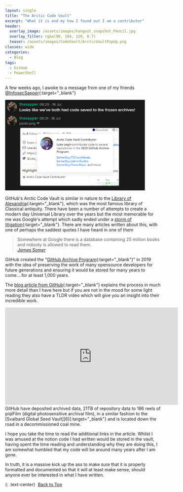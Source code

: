 ```yaml
---
layout: single
title: "The Arctic Code Vault"
excerpt: "What it is and my how I found out I am a contributor"
header:
  overlay_image: /assets/images/hangout_snapshot_Pencil.jpg
  overlay_filter: rgba(90, 104, 129, 0.7)
  teaser: /assets/images/CodeVault/ArcticVaultPopUp.png
classes: wide
categories:
  - Blog
tags:
  - GitHub
  - PowerShell
---
```


<script src="https://formspree.io/js/formbutton-v1.0.0.min.js" defer></script>
<script>
  window.formbutton=window.formbutton||function(){(formbutton.q=formbutton.q||[]).push(arguments)};
/* customize formbutton here*/     
  formbutton("create", {
    action: "https://formspree.io/xvowjgjd",
    buttonImg: "<i class='fas fa-envelope' style='font-size:20px'/>",
    theme: "minimal",
    title: "Contact Me!",
    fields: [
      { 
        type: "email", 
        label: "Email:", 
        name: "email",
        required: true,
        placeholder: "your@email.com"
      },
      {
        type: "textarea",
        label: "Message:",
        name: "message",
        required: true,
        placeholder: "What's on your mind?",
      },
      { type: "submit" }      
    ],
    styles: {
      fontFamily: "Roboto",
      fontSize: "1em",
      title: {
        background: "#999999",
      },
      button: {
        background: "#999999",
      }
    },
    initiallyVisible: false
  });
</script>

A few weeks ago, I awoke to a message from one of my friends [<icon class="fab fa-twitter"></icon> @InfosecSapper][1]{:target="_blank"}

![](/assets/images/CodeVault/ArcticVaultMessage.png)

GitHub's Arctic Code Vault is similar in nature to the [Library of Alexandria][2]{:target="_blank"}, which was the most famous library of Classical antiquity. There have been a number of attempts to create a modern day Universal Library over the years but the most memorable for me was Google's attempt which sadly ended under a [storm of litigation][3]{:target="_blank"}. There are many articles written about this, with one of perhaps the saddest quotes I have heard in one of them

> Somewhere at Google there is a database containing 25 million books and nobody is allowed to read them.  
> <cite><a href="https://www.theatlantic.com/technology/archive/2017/04/the-tragedy-of-google-books/523320/" target="_blank">James Somer</a></cite>

GitHub created the "[GitHub Archive Program][4]{:target="_blank"}" in 2019 with the idea of preserving the work of many opensource developers for future generations and ensuring it would be stored for many years to come....for at least 1,000 years.

The [blog article from GitHub][5]{:target="_blank"} explains the process in much more detail than I have here but if you are not in the mood for some light reading they also have a TLDR video which will give you an insight into their incredible work.

<iframe width="560" height="315" src="https://www.youtube.com/embed/fzI9FNjXQ0o" frameborder="0" allow="accelerometer; autoplay; encrypted-media; gyroscope; picture-in-picture" allowfullscreen></iframe>
<br>
GitHub have deposited archived data, 21TB of repository data to 186 reels of piqlFilm (digital photosensitive archival film), in a similar fashion to the [Svalbard Global Seed Vault][6]{:target="_blank"} and is located down the road in a decommissioned coal mine.

I hope you take the time to read the additional links in the article. Whilst I was amused at the notion code I had written would be stored in the vault, having spent the time reading and understanding why they are doing this, I am somewhat humbled that my code will be around many years after I am gone.

In truth, it is a massive kick up the ass to make sure that it is properly formatted and documented so that it will at least make sense, should anyone ever be interested in what I have written.

{: .text-center}
<a href="#" class="btn btn--info btn--small"><i class="fas fa-caret-up" aria-hidden="true" style="color: white; margin-right:5px;"></i>Back to Top</a>

[1]: https://twitter.com/InfosecSapper
[2]: https://www.britannica.com/topic/Library-of-Alexandria
[3]: https://www.edsurge.com/news/2017-08-10-what-happened-to-google-s-effort-to-scan-millions-of-university-library-books
[4]: https://archiveprogram.github.com/
[5]: https://github.blog/2020-07-16-github-archive-program-the-journey-of-the-worlds-open-source-code-to-the-arctic/
[6]: https://www.seedvault.no/
